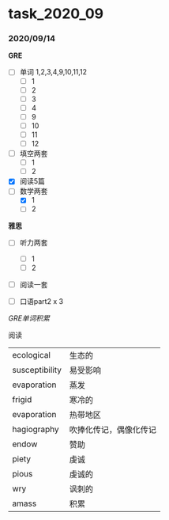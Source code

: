 # task_2020_09

### 2020/09/14

**GRE**

- [ ] 单词 1,2,3,4,9,10,11,12
  - [ ] 1
  - [ ] 2
  - [ ] 3
  - [ ] 4
  - [ ] 9
  - [ ] 10
  - [ ] 11
  - [ ] 12
- [ ] 填空两套
  - [ ] 1
  - [ ] 2
- [x] 阅读5篇
- [ ] 数学两套
  - [x] 1 
  - [ ]  2

**雅思**

- [ ] 听力两套
  - [ ] 1
  - [ ] 2
- [ ] 阅读一套
- [ ] 口语part2 x 3



*GRE单词积累*

阅读

|                |                        |
| -------------- | ---------------------- |
| ecological     | 生态的                 |
| susceptibility | 易受影响               |
| evaporation    | 蒸发                   |
| frigid         | 寒冷的                 |
| evaporation    | 热带地区               |
| hagiography    | 吹捧化传记，偶像化传记 |
| endow          | 赞助                   |
| piety          | 虔诚                   |
| pious          | 虔诚的                 |
| wry            | 讽刺的                 |
| amass          | 积累                   |

